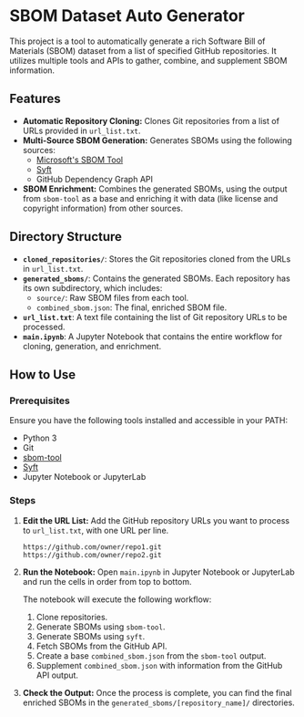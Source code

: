 # SBOM Dataset Auto Generator

This project is a tool to automatically generate a rich Software Bill of Materials (SBOM) dataset from a list of specified GitHub repositories. It utilizes multiple tools and APIs to gather, combine, and supplement SBOM information.

## Features

- **Automatic Repository Cloning:** Clones Git repositories from a list of URLs provided in `url_list.txt`.
- **Multi-Source SBOM Generation:** Generates SBOMs using the following sources:
    - [Microsoft's SBOM Tool](https://github.com/microsoft/sbom-tool)
    - [Syft](https://github.com/anchore/syft)
    - GitHub Dependency Graph API
- **SBOM Enrichment:** Combines the generated SBOMs, using the output from `sbom-tool` as a base and enriching it with data (like license and copyright information) from other sources.

## Directory Structure

- **`cloned_repositories/`**: Stores the Git repositories cloned from the URLs in `url_list.txt`.
- **`generated_sboms/`**: Contains the generated SBOMs. Each repository has its own subdirectory, which includes:
    - `source/`: Raw SBOM files from each tool.
    - `combined_sbom.json`: The final, enriched SBOM file.
- **`url_list.txt`**: A text file containing the list of Git repository URLs to be processed.
- **`main.ipynb`**: A Jupyter Notebook that contains the entire workflow for cloning, generation, and enrichment.

## How to Use

### Prerequisites

Ensure you have the following tools installed and accessible in your PATH:

- Python 3
- Git
- [sbom-tool](https://github.com/microsoft/sbom-tool)
- [Syft](https://github.com/anchore/syft)
- Jupyter Notebook or JupyterLab

### Steps

1.  **Edit the URL List:**
    Add the GitHub repository URLs you want to process to `url_list.txt`, with one URL per line.

    ```
    https://github.com/owner/repo1.git
    https://github.com/owner/repo2.git
    ```

2.  **Run the Notebook:**
    Open `main.ipynb` in Jupyter Notebook or JupyterLab and run the cells in order from top to bottom.

    The notebook will execute the following workflow:
    1.  Clone repositories.
    2.  Generate SBOMs using `sbom-tool`.
    3.  Generate SBOMs using `syft`.
    4.  Fetch SBOMs from the GitHub API.
    5.  Create a base `combined_sbom.json` from the `sbom-tool` output.
    6.  Supplement `combined_sbom.json` with information from the GitHub API output.

3.  **Check the Output:**
    Once the process is complete, you can find the final enriched SBOMs in the `generated_sboms/[repository_name]/` directories.

